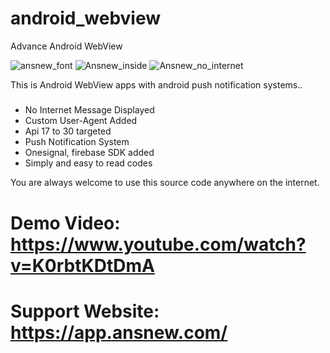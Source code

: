 # android_webview
Advance Android WebView

![ansnew_font](https://user-images.githubusercontent.com/16277392/119679817-7d1c2100-be62-11eb-81c5-d6a9690a67cf.jpg)
![Ansnew_inside](https://user-images.githubusercontent.com/16277392/119679814-7beaf400-be62-11eb-947b-ae09d7772146.jpg)
![Ansnew_no_internet](https://user-images.githubusercontent.com/16277392/119679816-7c838a80-be62-11eb-83b3-da442aab2cae.jpg)

This is Android WebView apps with android push notification systems..
#####
* No Internet Message Displayed
* Custom User-Agent Added
* Api 17 to 30 targeted
* Push Notification System
* Onesignal, firebase SDK added
* Simply and easy to read codes

You are always welcome to use this source code anywhere on the internet.

# Demo Video: https://www.youtube.com/watch?v=K0rbtKDtDmA
# Support Website: https://app.ansnew.com/
